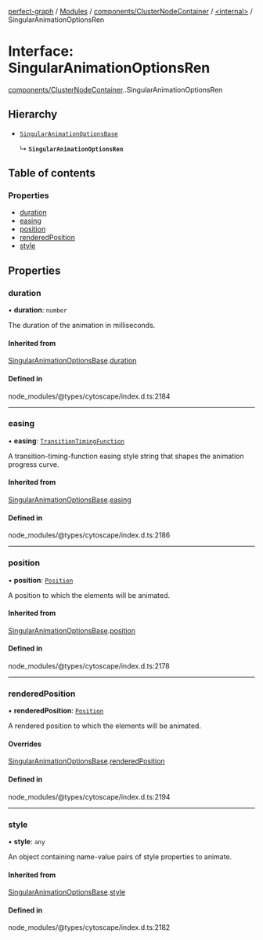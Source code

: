 [perfect-graph](../README.md) / [Modules](../modules.md) / [components/ClusterNodeContainer](../modules/components_ClusterNodeContainer.md) / [<internal\>](../modules/components_ClusterNodeContainer._internal_.md) / SingularAnimationOptionsRen

# Interface: SingularAnimationOptionsRen

[components/ClusterNodeContainer](../modules/components_ClusterNodeContainer.md).[<internal>](../modules/components_ClusterNodeContainer._internal_.md).SingularAnimationOptionsRen

## Hierarchy

- [`SingularAnimationOptionsBase`](components_ClusterNodeContainer._internal_.SingularAnimationOptionsBase.md)

  ↳ **`SingularAnimationOptionsRen`**

## Table of contents

### Properties

- [duration](components_ClusterNodeContainer._internal_.SingularAnimationOptionsRen.md#duration)
- [easing](components_ClusterNodeContainer._internal_.SingularAnimationOptionsRen.md#easing)
- [position](components_ClusterNodeContainer._internal_.SingularAnimationOptionsRen.md#position)
- [renderedPosition](components_ClusterNodeContainer._internal_.SingularAnimationOptionsRen.md#renderedposition)
- [style](components_ClusterNodeContainer._internal_.SingularAnimationOptionsRen.md#style)

## Properties

### duration

• **duration**: `number`

The duration of the animation in milliseconds.

#### Inherited from

[SingularAnimationOptionsBase](components_ClusterNodeContainer._internal_.SingularAnimationOptionsBase.md).[duration](components_ClusterNodeContainer._internal_.SingularAnimationOptionsBase.md#duration)

#### Defined in

node_modules/@types/cytoscape/index.d.ts:2184

___

### easing

• **easing**: [`TransitionTimingFunction`](../modules/components_ClusterNodeContainer._internal_.md#transitiontimingfunction)

A transition-timing-function easing style string that shapes the animation progress curve.

#### Inherited from

[SingularAnimationOptionsBase](components_ClusterNodeContainer._internal_.SingularAnimationOptionsBase.md).[easing](components_ClusterNodeContainer._internal_.SingularAnimationOptionsBase.md#easing)

#### Defined in

node_modules/@types/cytoscape/index.d.ts:2186

___

### position

• **position**: [`Position`](components_ClusterNodeContainer._internal_.Position.md)

A position to which the elements will be animated.

#### Inherited from

[SingularAnimationOptionsBase](components_ClusterNodeContainer._internal_.SingularAnimationOptionsBase.md).[position](components_ClusterNodeContainer._internal_.SingularAnimationOptionsBase.md#position)

#### Defined in

node_modules/@types/cytoscape/index.d.ts:2178

___

### renderedPosition

• **renderedPosition**: [`Position`](components_ClusterNodeContainer._internal_.Position.md)

A rendered position to which the elements will be animated.

#### Overrides

[SingularAnimationOptionsBase](components_ClusterNodeContainer._internal_.SingularAnimationOptionsBase.md).[renderedPosition](components_ClusterNodeContainer._internal_.SingularAnimationOptionsBase.md#renderedposition)

#### Defined in

node_modules/@types/cytoscape/index.d.ts:2194

___

### style

• **style**: `any`

An object containing name-value pairs of style properties to animate.

#### Inherited from

[SingularAnimationOptionsBase](components_ClusterNodeContainer._internal_.SingularAnimationOptionsBase.md).[style](components_ClusterNodeContainer._internal_.SingularAnimationOptionsBase.md#style)

#### Defined in

node_modules/@types/cytoscape/index.d.ts:2182
